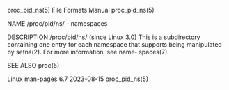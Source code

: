 proc_pid_ns(5)							      File Formats Manual							proc_pid_ns(5)

NAME
       /proc/pid/ns/ - namespaces

DESCRIPTION
       /proc/pid/ns/ (since Linux 3.0)
	      This  is	a  subdirectory	 containing one entry for each namespace that supports being manipulated by setns(2).  For more information, see name‐
	      spaces(7).

SEE ALSO
       proc(5)

Linux man-pages 6.7							  2023-08-15								proc_pid_ns(5)
